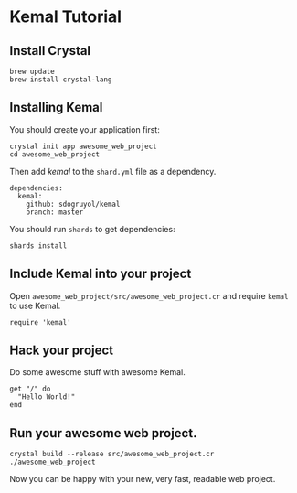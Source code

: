 # Kemal Tutorial

## Install Crystal

```
brew update
brew install crystal-lang
```

## Installing Kemal

You should create your application first:

```
crystal init app awesome_web_project
cd awesome_web_project
```

Then add *kemal* to the `shard.yml` file as a dependency.

```
dependencies:
  kemal:
    github: sdogruyol/kemal
    branch: master
```

You should run `shards` to get dependencies:

```
shards install
```

## Include Kemal into your project

Open `awesome_web_project/src/awesome_web_project.cr` and require `kemal` to use Kemal.

```
require 'kemal'
```

## Hack your project

Do some awesome stuff with awesome Kemal.

```
get "/" do
  "Hello World!"
end
```

## Run your awesome web project.

```
crystal build --release src/awesome_web_project.cr
./awesome_web_project
```

Now you can be happy with your new, very fast, readable web project.
